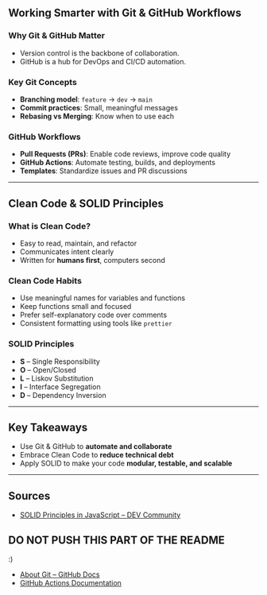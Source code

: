 ## Working Smarter with Git & GitHub Workflows



### Why Git & GitHub Matter

- Version control is the backbone of collaboration.
- GitHub is a hub for DevOps and CI/CD automation.

### Key Git Concepts

- **Branching model**: `feature` → `dev` → `main`
- **Commit practices**: Small, meaningful messages
- **Rebasing vs Merging**: Know when to use each

### GitHub Workflows

- **Pull Requests (PRs)**: Enable code reviews, improve code quality
- **GitHub Actions**: Automate testing, builds, and deployments
- **Templates**: Standardize issues and PR discussions

---

## Clean Code & SOLID Principles

### What is Clean Code?

- Easy to read, maintain, and refactor
- Communicates intent clearly
- Written for **humans first**, computers second

### Clean Code Habits

- Use meaningful names for variables and functions
- Keep functions small and focused
- Prefer self-explanatory code over comments
- Consistent formatting using tools like `prettier`

### SOLID Principles

- **S** – Single Responsibility
- **O** – Open/Closed
- **L** – Liskov Substitution
- **I** – Interface Segregation
- **D** – Dependency Inversion

---

## Key Takeaways

- Use Git & GitHub to **automate and collaborate**
- Embrace Clean Code to **reduce technical debt**
- Apply SOLID to make your code **modular, testable, and scalable**

---

## Sources

- [SOLID Principles in JavaScript – DEV Community](https://dev.to/carlosazaustre/solid-principles-in-javascript-123c)



## **DO NOT PUSH THIS PART OF THE README**
:)

- [About Git – GitHub Docs](https://docs.github.com/en/get-started/using-git/about-git)
- [GitHub Actions Documentation](https://docs.github.com/en/actions)
